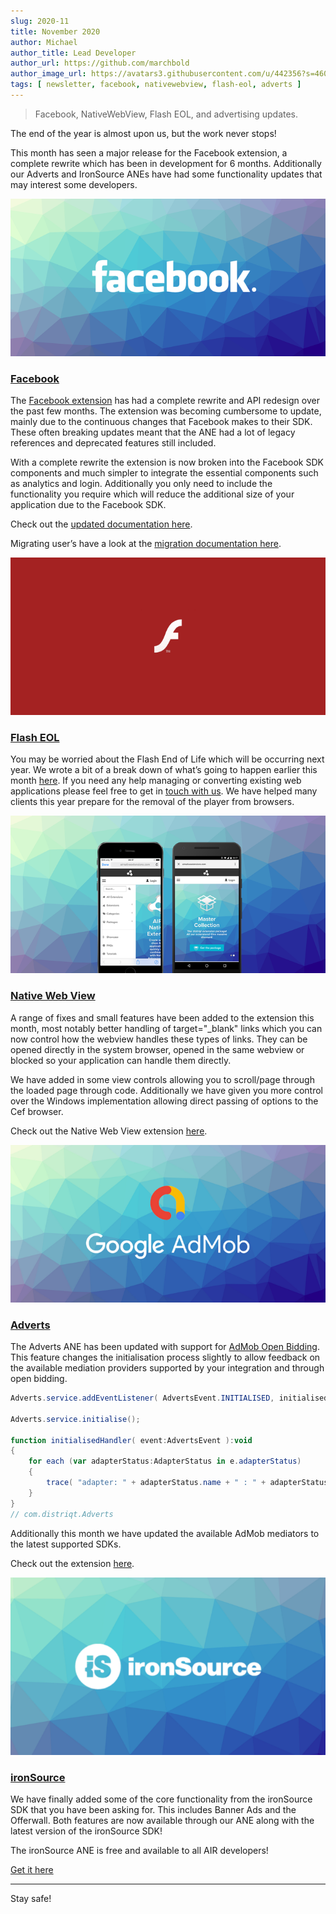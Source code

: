 ```yaml
---
slug: 2020-11
title: November 2020
author: Michael
author_title: Lead Developer
author_url: https://github.com/marchbold
author_image_url: https://avatars3.githubusercontent.com/u/442356?s=460&v=4
tags: [ newsletter, facebook, nativewebview, flash-eol, adverts ]
---
```


> Facebook, NativeWebView, Flash EOL, and advertising updates.

The end of the year is almost upon us, but the work never stops!

This month has seen a major release for the Facebook extension, a complete rewrite which has been in development for 6 months. Additionally our Adverts and IronSource ANEs have had some functionality updates that may interest some developers.

<!--truncate-->

![](images/facebook.png)

### [Facebook](https://airnativeextensions.com/extension/com.distriqt.FacebookAPI)

The [Facebook extension](https://airnativeextensions.com/extension/com.distriqt.FacebookAPI) has had a complete rewrite and API redesign over the past few months. The extension was becoming cumbersome to update, mainly due to the continuous changes that Facebook makes to their SDK. These often breaking updates meant that the ANE had a lot of legacy references and deprecated features still included.

With a complete rewrite the extension is now broken into the Facebook SDK components and much simpler to integrate the essential components such as analytics and login. Additionally you only need to include the functionality you require which will reduce the additional size of your application due to the Facebook SDK.

Check out the [updated documentation here](https://docs.airnativeextensions.com/docs/facebookapi/).

Migrating user’s have a look at the [migration documentation here](https://docs.airnativeextensions.com/docs/facebookapi/migrating-to-version-8).



![](images/flash.png)

### [Flash EOL](https://medium.com/airnativeextensions/managing-flash-end-of-life-e7d08b82504c)


You may be worried about the Flash End of Life which will be occurring next year. We wrote a bit of a break down of what’s going to happen earlier this month [here](https://medium.com/airnativeextensions/managing-flash-end-of-life-e7d08b82504c). If you need any help managing or converting existing web applications please feel free to get in [touch with us](airnativeextensions@distriqt.com). We have helped many clients this year prepare for the removal of the player from browsers.



![](images/nativewebview.png)

### [Native Web View](https://airnativeextensions.com/extension/com.distriqt.NativeWebView)


A range of fixes and small features have been added to the extension this month, most notably better handling of target="_blank" links which you can now control how the webview handles these types of links. They can be opened directly in the system browser, opened in the same webview or blocked so your application can handle them directly.

We have added in some view controls allowing you to scroll/page through the loaded page through code. Additionally we have given you more control over the Windows implementation allowing direct passing of options to the Cef browser.

Check out the Native Web View extension [here](https://airnativeextensions.com/extension/com.distriqt.NativeWebView).


![](images/admob.png)

### [Adverts](https://airnativeextensions.com/extension/com.distriqt.Adverts)

The Adverts ANE has been updated with support for [AdMob Open Bidding](https://support.google.com/admob/answer/9234488?hl=en#:~:text=AdMob%20initiates%20an%20Open%20Bidding,according%20to%20the%20eCPM%20value.). This feature changes the initialisation process slightly to allow feedback on the available mediation providers supported by your integration and through open bidding.

```actionscript
Adverts.service.addEventListener( AdvertsEvent.INITIALISED, initialisedHandler );

Adverts.service.initialise();

function initialisedHandler( event:AdvertsEvent ):void 
{
    for each (var adapterStatus:AdapterStatus in e.adapterStatus)
    {
        trace( "adapter: " + adapterStatus.name + " : " + adapterStatus.state + " [" + adapterStatus.latency + "] - " + adapterStatus.description );
    }
}
// com.distriqt.Adverts
```

Additionally this month we have updated the available AdMob mediators to the latest supported SDKs.

Check out the extension [here](https://airnativeextensions.com/extension/com.distriqt.Adverts).



![](images/ironsource.png)

### [ironSource](https://airnativeextensions.com/extension/com.distriqt.IronSource)

We have finally added some of the core functionality from the ironSource SDK that you have been asking for. This includes Banner Ads and the Offerwall. Both features are now available through our ANE along with the latest version of the ironSource SDK!

The ironSource ANE is free and available to all AIR developers!

[Get it here](https://airnativeextensions.com/extension/com.distriqt.IronSource)


---

Stay safe!


